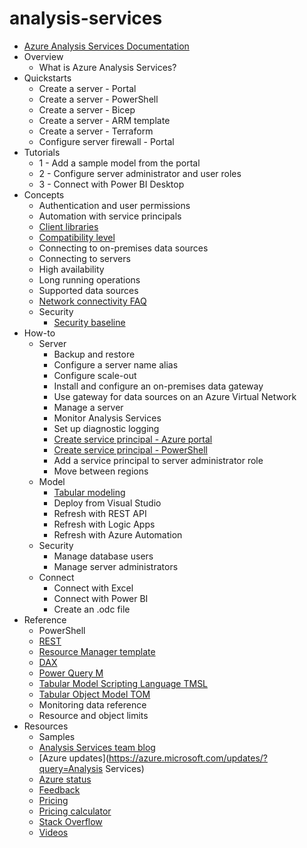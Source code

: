 # analysis-services
  - [Azure Analysis Services Documentation](https://learn.microsoft.com/en-us/azure/analysis-services/)
  - Overview
    - What is Azure Analysis Services?
  - Quickstarts
    - Create a server - Portal
    - Create a server - PowerShell
    - Create a server - Bicep
    - Create a server - ARM template
    - Create a server - Terraform
    - Configure server firewall - Portal
  - Tutorials
    - 1 - Add a sample model from the portal
    - 2 - Configure server administrator and user roles
    - 3 - Connect with Power BI Desktop
  - Concepts
    - Authentication and user permissions
    - Automation with service principals
    - [Client libraries](https://learn.microsoft.com/analysis-services/client-libraries?view=azure-analysis-services-current&preserve-view=true)
    - [Compatibility level](https://learn.microsoft.com/analysis-services/tabular-models/compatibility-level-for-tabular-models-in-analysis-services?view=azure-analysis-services-current&preserve-view=true)
    - Connecting to on-premises data sources
    - Connecting to servers
    - High availability
    - Long running operations
    - Supported data sources
    - [Network connectivity FAQ](https://learn.microsoft.com/en-us/azure/analysis-services/analysis-services-network-faq.yml)
    - Security
      - [Security baseline](https://learn.microsoft.com/security/benchmark/azure/baselines/azure-analysis-services-security-baseline?toc=/azure/analysis-services/TOC.json)
  - How-to
    - Server
      - Backup and restore
      - Configure a server name alias
      - Configure scale-out
      - Install and configure an on-premises data gateway
      - Use gateway for data sources on an Azure Virtual Network
      - Manage a server
      - Monitor Analysis Services
      - Set up diagnostic logging
      - [Create service principal - Azure portal](https://learn.microsoft.com/entra/identity-platform/howto-create-service-principal-portal)
      - [Create service principal - PowerShell](https://learn.microsoft.com/entra/identity-platform/howto-authenticate-service-principal-powershell)
      - Add a service principal to server administrator role
      - Move between regions
    - Model
      - [Tabular modeling](https://learn.microsoft.com/analysis-services/tabular-models/tabular-models-ssas)
      - Deploy from Visual Studio
      - Refresh with REST API
      - Refresh with Logic Apps
      - Refresh with Azure Automation
    - Security
      - Manage database users
      - Manage server administrators
    - Connect
      - Connect with Excel
      - Connect with Power BI
      - Create an .odc file
  - Reference
    - PowerShell
    - [REST](https://learn.microsoft.com/rest/api/analysisservices/)
    - [Resource Manager template](https://learn.microsoft.com/azure/templates/microsoft.analysisservices/servers)
    - [DAX](https://learn.microsoft.com/dax/)
    - [Power Query M](https://learn.microsoft.com/powerquery-m/)
    - [Tabular Model Scripting Language TMSL](https://learn.microsoft.com/analysis-services/tmsl/tabular-model-scripting-language-tmsl-reference?view=azure-analysis-services-current&preserve-view=true)
    - [Tabular Object Model TOM](https://learn.microsoft.com/analysis-services/tom/introduction-to-the-tabular-object-model-tom-in-analysis-services-amo?view=azure-analysis-services-current&preserve-view=true)
    - Monitoring data reference
    - Resource and object limits
  - Resources
    - Samples
    - [Analysis Services team blog](https://powerbi.microsoft.com/blog/category/analysis-services/)
    - [Azure updates](https://azure.microsoft.com/updates/?query=Analysis Services)
    - [Azure status](https://azure.status.microsoft/)
    - [Feedback](https://feedback.azure.com/d365community/forum/d92323a0-0525-ec11-b6e6-000d3a4f0858)
    - [Pricing](https://azure.microsoft.com/pricing/details/analysis-services/)
    - [Pricing calculator](https://azure.microsoft.com/pricing/calculator/)
    - [Stack Overflow](https://stackoverflow.com/questions/tagged/azure-analysis-services)
    - [Videos](https://azure.microsoft.com/resources/videos/)
